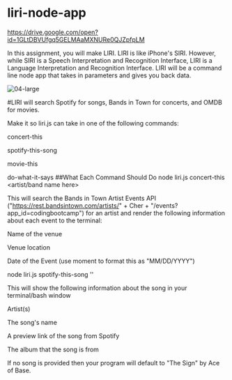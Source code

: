 # liri-node-app
https://drive.google.com/open?id=1GLtDBVUfgq5GELMAaMXNURe0QJZpfpLM

In this assignment, you will make LIRI. LIRI is like iPhone's SIRI. However, while SIRI is a Speech Interpretation and Recognition Interface, LIRI is a Language Interpretation and Recognition Interface. LIRI will be a command line node app that takes in parameters and gives you back data.

![04-large](https://user-images.githubusercontent.com/44099789/51958544-67c39300-241e-11e9-9990-bff1758fe85c.jpg)

#LIRI will search Spotify for songs, Bands in Town for concerts, and OMDB for movies.

Make it so liri.js can take in one of the following commands:

concert-this

spotify-this-song

movie-this

do-what-it-says
##What Each Command Should Do
node liri.js concert-this <artist/band name here>

This will search the Bands in Town Artist Events API ("https://rest.bandsintown.com/artists/" + Cher + "/events?app_id=codingbootcamp") for an artist and render the following information about each event to the terminal:

Name of the venue

Venue location

Date of the Event (use moment to format this as "MM/DD/YYYY")

node liri.js spotify-this-song '<song name here>'

This will show the following information about the song in your terminal/bash window

Artist(s)

The song's name

A preview link of the song from Spotify

The album that the song is from

If no song is provided then your program will default to "The Sign" by Ace of Base.
